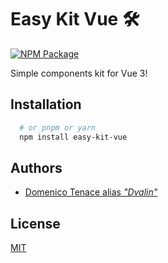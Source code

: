 # Easy Kit Vue 🛠
[![NPM Package](https://badgen.net/npm/v/easy-kit-vue)](https://npmjs.com/package/easy-kit-vue)

Simple components kit for Vue 3!


## Installation


```bash
  # or pnpm or yarn
  npm install easy-kit-vue
```
    
## Authors

- [Domenico Tenace alias _"Dvalin"_](https://linktr.ee/domenicotenace)


## License

[MIT](https://github.com/DomeT99/easy-kit-vue/blob/master/LICENSE)
